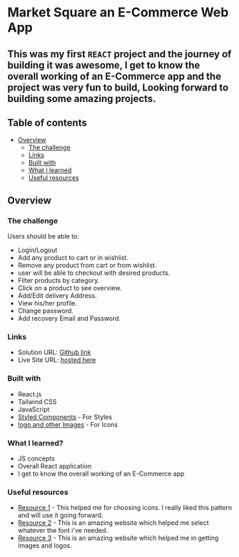 # **Market Square an E-Commerce Web App**

## This was my first `REACT` project and the journey of building it was awesome, I get to know the overall working of an E-Commerce app and the project was very fun to build, Looking forward to building some amazing projects.

## Table of contents

- [Overview](#overview)
  - [The challenge](#the-challenge)
  - [Links](#links)
  - [Built with](#built-with)
  - [What I learned](#what-i-learned)
  - [Useful resources](#useful-resources)

## Overview

### The challenge

Users should be able to:

- Login/Logout 
- Add any product to cart or in wishlist.
- Remove any product from cart or from wishlist.
- user will be able to checkout with desired products.
- Filter products by category.
- Click on a product to see overview.
- Add/Edit delivery Address.
- View his/her profile.
- Change password.
- Add recovery Email and Password.

### Links

- Solution URL: [Github link](https://github.com/Rataash99/market-square-e-commerce-store)
- Live Site URL: [hosted here](https://market-square.netlify.app/)

### Built with

- React.js
- Tailwind CSS
- JavaScript
- [Styled Components](https://fontawesome.com) - For Styles
- [logo and other Images](https://icons8.com/) - For Icons

### What I learned?

- JS concepts
- Overall React application
- I get to know the overall working of an E-Commerce app

### Useful resources

- [Resource 1](https://www.fontawesome.com) - This helped me for choosing icons. I really liked this pattern and will use it going forward.
- [Resource 2](https://fonts.google.com) - This is an amazing website which helped me select whatever the font i've needed.
- [Resource 3](https://icons8.com) - This is an amazing website which helped me in getting images and logos.
